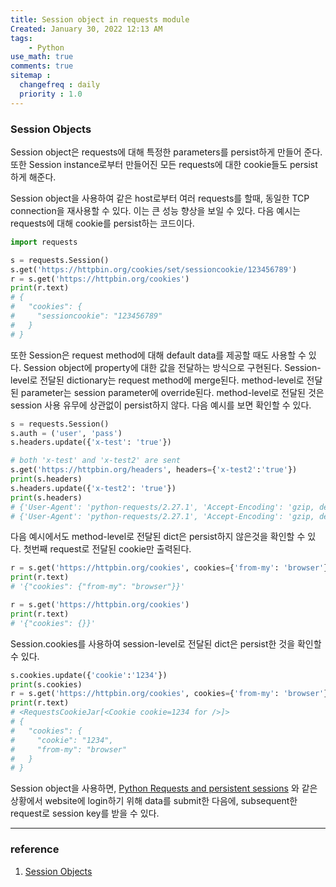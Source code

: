 ```yaml
---
title: Session object in requests module
Created: January 30, 2022 12:13 AM
tags:
    - Python
use_math: true
comments: true
sitemap :
  changefreq : daily
  priority : 1.0
---
```

### Session Objects

Session object은 requests에 대해 특정한 parameters를 persist하게 만들어 준다. 또한 Session instance로부터 만들어진 모든 requests에 대한 cookie들도 persist하게 해준다.

Session object을 사용하여 같은 host로부터 여러 requests를 할때, 동일한 TCP connection을 재사용할 수 있다. 이는 큰 성능 향상을 보일 수 있다. 다음 예시는 requests에 대해 cookie를 persist하는 코드이다.

```python
import requests

s = requests.Session()
s.get('https://httpbin.org/cookies/set/sessioncookie/123456789')
r = s.get('https://httpbin.org/cookies')
print(r.text)
# {
#   "cookies": {
#     "sessioncookie": "123456789"
#   }
# }
```

또한 Session은 request method에 대해 default data를 제공할 때도 사용할 수 있다. Session object에 property에 대한 값을 전달하는 방식으로 구현된다. Session-level로 전달된 dictionary는 request method에 merge된다. method-level로 전달된 parameter는 session parameter에 override된다. method-level로 전달된 것은 session 사용 유무에 상관없이 persist하지 않다. 다음 예시를 보면 확인할 수 있다.

```python
s = requests.Session()
s.auth = ('user', 'pass')
s.headers.update({'x-test': 'true'})

# both 'x-test' and 'x-test2' are sent
s.get('https://httpbin.org/headers', headers={'x-test2':'true'})
print(s.headers)
s.headers.update({'x-test2': 'true'})
print(s.headers)
# {'User-Agent': 'python-requests/2.27.1', 'Accept-Encoding': 'gzip, deflate, br', 'Accept': '*/*', 'Connection': 'keep-alive', 'x-test': 'true'}
# {'User-Agent': 'python-requests/2.27.1', 'Accept-Encoding': 'gzip, deflate, br', 'Accept': '*/*', 'Connection': 'keep-alive', 'x-test': 'true', 'x-test2': 'true'}
```

다음 예시에서도 method-level로 전달된 dict은 persist하지 않은것을 확인할 수 있다. 첫번째 request로 전달된 cookie만 출력된다.

```python
r = s.get('https://httpbin.org/cookies', cookies={'from-my': 'browser'})
print(r.text)
# '{"cookies": {"from-my": "browser"}}'

r = s.get('https://httpbin.org/cookies')
print(r.text)
# '{"cookies": {}}'
```

Session.cookies를 사용하여 session-level로 전달된 dict은 persist한 것을 확인할 수 있다.

```python
s.cookies.update({'cookie':'1234'})
print(s.cookies)
r = s.get('https://httpbin.org/cookies', cookies={'from-my': 'browser'})
print(r.text)
# <RequestsCookieJar[<Cookie cookie=1234 for />]>
# {
#   "cookies": {
#     "cookie": "1234",
#     "from-my": "browser"
#   }
# }
```

Session object을 사용하면, [Python Requests and persistent sessions](https://stackoverflow.com/questions/12737740/python-requests-and-persistent-sessions) 와 같은 상황에서 website에 login하기 위해 data를 submit한 다음에, subsequent한 request로 session key를 받을 수 있다.

---

### reference

1. [Session Objects](https://docs.python-requests.org/en/latest/user/advanced/)
